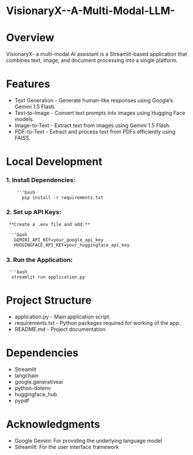 # VisionaryX--A-Multi-Modal-LLM- #

# Overview #

VisionaryX- a multi-modal AI assistant is a Streamlit-based application that combines text, image, and document processing into a single platform.

# Features #

 * Text Generation - Generate human-like responses using Google’s Gemini 1.5 Flash.
 * Text-to-Image - Convert text prompts into images using Hugging Face models.
 * Image-to-Text - Extract text from images using Gemini 1.5 Flash.
 * PDF-to-Text - Extract and process text from PDFs efficiently using FAISS.

# Local Development #
  ### 1.  Install Dependencies:

        '''bash   
          pip install -r requirements.txt
          
  ### 2. Set up API Keys:
    
     **Create a .env file and add:**
     
     '''bash
       GEMINI_API_KEY=your_google_api_key  
       HUGGINGFACE_API_KEY=your_huggingface_api_key
    
  ### 3. Run the Application:
     
     '''bash
      streamlit run application.py

# Project Structure #
 * application.py - Main application script.
 * requirements.txt - Python packages required for working of the app.
 * README.md - Project documentation.


# Dependencies #

 * Streamlit
 * langchain
 * google.generativeai
 * python-dotenv
 * huggingface_hub
 * pypdf

# Acknowledgments #
 * Google Gemini: For providing the underlying language model
 * Streamlit: For the user interface framework
   




           





